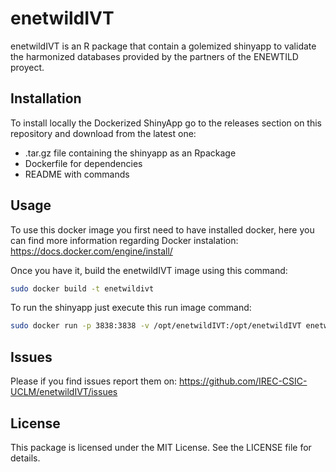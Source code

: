 # enetwildIVT

enetwildIVT is an R package that contain a golemized shinyapp to validate the harmonized databases provided by the partners of the ENEWTILD proyect.

## Installation

To install locally the Dockerized ShinyApp go to the releases section on this repository and download from the latest one:

- .tar.gz file containing the shinyapp as an Rpackage
- Dockerfile for dependencies
- README with commands

## Usage

To use this docker image you first need to have installed docker, here you can find more information regarding Docker instalation: https://docs.docker.com/engine/install/

Once you have it, build the enetwildIVT image using this command:

```sh
sudo docker build -t enetwildivt
```

To run the shinyapp just execute this run image command: 

```sh
sudo docker run -p 3838:3838 -v /opt/enetwildIVT:/opt/enetwildIVT enetwildivt:latest
```

## Issues

Please if you find issues report them on: https://github.com/IREC-CSIC-UCLM/enetwildIVT/issues

## License

This package is licensed under the MIT License. See the LICENSE file for details.
